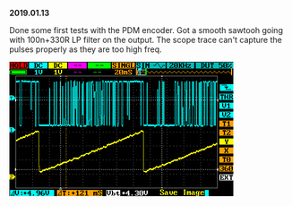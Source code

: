 
**2019.01.13**

Done some first tests with the PDM encoder. Got a smooth sawtooh going with 100n+330R LP filter on the output. The scope trace can't capture the pulses properly as they are too high freq.

![sawtooth](docs/sawtooth.png)
